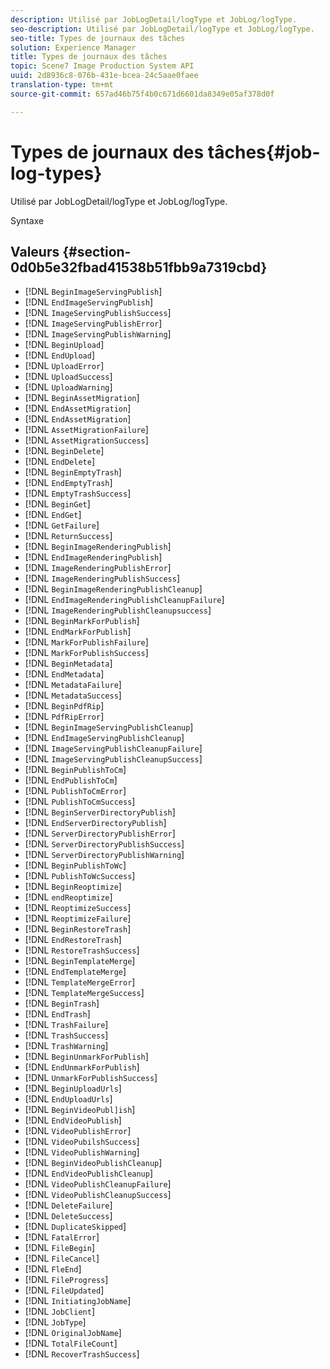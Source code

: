 ```yaml
---
description: Utilisé par JobLogDetail/logType et JobLog/logType.
seo-description: Utilisé par JobLogDetail/logType et JobLog/logType.
seo-title: Types de journaux des tâches
solution: Experience Manager
title: Types de journaux des tâches
topic: Scene7 Image Production System API
uuid: 2d8936c8-076b-431e-bcea-24c5aae0faee
translation-type: tm+mt
source-git-commit: 657ad46b75f4b0c671d6601da8349e05af378d0f

---
```



# Types de journaux des tâches{#job-log-types}

Utilisé par JobLogDetail/logType et JobLog/logType.

Syntaxe

## Valeurs {#section-0d0b5e32fbad41538b51fbb9a7319cbd}

* [!DNL `BeginImageServingPublish`]
* [!DNL `EndImageServingPublish`]
* [!DNL `ImageServingPublishSuccess`]
* [!DNL `ImageServingPublishError`]
* [!DNL `ImageServingPublishWarning`]
* [!DNL `BeginUpload`]
* [!DNL `EndUpload`]
* [!DNL `UploadError`]
* [!DNL `UploadSuccess`]
* [!DNL `UploadWarning`]
* [!DNL `BeginAssetMigration`]
* [!DNL `EndAssetMigration`]
* [!DNL `EndAssetMigration`]
* [!DNL `AssetMigrationFailure`]
* [!DNL `AssetMigrationSuccess`]
* [!DNL `BeginDelete`]
* [!DNL `EndDelete`]
* [!DNL `BeginEmptyTrash`]
* [!DNL `EndEmptyTrash`]
* [!DNL `EmptyTrashSuccess`]
* [!DNL `BeginGet`]
* [!DNL `EndGet`]
* [!DNL `GetFailure`]
* [!DNL `ReturnSuccess`]
* [!DNL `BeginImageRenderingPublish`]
* [!DNL `EndImageRenderingPublish`]
* [!DNL `ImageRenderingPublishError`]
* [!DNL `ImageRenderingPublishSuccess`]
* [!DNL `BeginImageRenderingPublishCleanup`]
* [!DNL `EndImageRenderingPublishCleanupFailure`]
* [!DNL `ImageRenderingPublishCleanupsuccess`]
* [!DNL `BeginMarkForPublish`]
* [!DNL `EndMarkForPublish`]
* [!DNL `MarkForPublishFailure`]
* [!DNL `MarkForPublishSuccess`]
* [!DNL `BeginMetadata`]
* [!DNL `EndMetadata`]
* [!DNL `MetadataFailure`]
* [!DNL `MetadataSuccess`]
* [!DNL `BeginPdfRip`]
* [!DNL `PdfRipError`]
* [!DNL `BeginImageServingPublishCleanup`]
* [!DNL `EndImageServingPublishCleanup`]
* [!DNL `ImageServingPublishCleanupFailure`]
* [!DNL `ImageServingPublishCleanupSuccess`]
* [!DNL `BeginPublishToCm`]
* [!DNL `EndPublishToCm`]
* [!DNL `PublishToCmError`]
* [!DNL `PublishToCmSuccess`]
* [!DNL `BeginServerDirectoryPublish`]
* [!DNL `EndServerDirectoryPublish`]
* [!DNL `ServerDirectoryPublishError`]
* [!DNL `ServerDirectoryPublishSuccess`]
* [!DNL `ServerDirectoryPublishWarning`]
* [!DNL `BeginPublishToWc`]
* [!DNL `PublishToWcSuccess`]
* [!DNL `BeginReoptimize`]
* [!DNL `endReoptimize`]
* [!DNL `ReoptimizeSuccess`]
* [!DNL `ReoptimizeFailure`]
* [!DNL `BeginRestoreTrash`]
* [!DNL `EndRestoreTrash`]
* [!DNL `RestoreTrashSuccess`]
* [!DNL `BeginTemplateMerge`]
* [!DNL `EndTemplateMerge`]
* [!DNL `TemplateMergeError`]
* [!DNL `TemplateMergeSuccess`]
* [!DNL `BeginTrash`]
* [!DNL `EndTrash`]
* [!DNL `TrashFailure`]
* [!DNL `TrashSuccess`]
* [!DNL `TrashWarning`]
* [!DNL `BeginUnmarkForPublish`]
* [!DNL `EndUnmarkForPublish`]
* [!DNL `UnmarkForPublishSuccess`]
* [!DNL `BeginUploadUrls`]
* [!DNL `EndUploadUrls`]
* [!DNL `BeginVideoPubl]ish`]
* [!DNL `EndVideoPublish`]
* [!DNL `VideoPublishError`]
* [!DNL `VideoPubilshSuccess`]
* [!DNL `VideoPublishWarning`]
* [!DNL `BeginVideoPublishCleanup`]
* [!DNL `EndVideoPublishCleanup`]
* [!DNL `VideoPublishCleanupFailure`]
* [!DNL `VideoPublishCleanupSuccess`]
* [!DNL `DeleteFailure`]
* [!DNL `DeleteSuccess`]
* [!DNL `DuplicateSkipped`]
* [!DNL `FatalError`]
* [!DNL `FileBegin`]
* [!DNL `FileCancel`]
* [!DNL `FleEnd`]
* [!DNL `FileProgress`]
* [!DNL `FileUpdated`]
* [!DNL `InitiatingJobName`]
* [!DNL `JobClient`]
* [!DNL `JobType`]
* [!DNL `OriginalJobName`]
* [!DNL `TotalFileCount`]
* [!DNL `RecoverTrashSuccess`]

